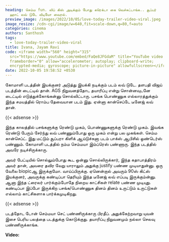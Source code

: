 ```yaml
---
heading: செம்ம fun. லிப் கிஸ் அடிக்கும் போது கரெக்டா கை வெச்சுட்டாங்க.. சூப்பர்
  ஹாட் லவ் டுடே வீடியோ வைரல்.
preview_image: /images/2022/10/05/love-today-trailer-video-viral.jpeg
image_resize: /cdn-cgi/image/w=640,fit=scale-down,q=80,f=auto
categories: cinema
authors: Santhosh
tags:
  - love-today-trailer-video-viral
title: Ivana, Jayam Ravi
code: <iframe width="560" height="315"
  src="https://www.youtube.com/embed/FaQe8JFGdaM" title="YouTube video player"
  frameborder="0" allow="accelerometer; autoplay; clipboard-write;
  encrypted-media; gyroscope; picture-in-picture" allowfullscreen></iframe>
date: 2022-10-05 19:58:52 +0530
---
```

கோமாளி படத்தின் இயக்குனர் அடுத்து இயக்கி நடிக்கும் படம் லவ் டுடே. தளபதி விஜய் படத்தின் டைட்டில் தான். AGS நிறுவனத்தோட தயாரிப்பு என்று சொன்னவுடனே டைட்டில் எடுத்துக்கோங்கன்னு சொல்லிட்டாரு. பசங்க பொண்ணுக எல்லாரத்துக்கும் இந்த சமயத்தில் ரொம்ப தேவையான படம் இது. ஏன்னா கான்செப்டே டீனேஜ் லவ் தான்.

{{< adsense >}}

இந்த காலத்தில் பசங்களுக்கு ரெண்டு முகம், பொண்ணுகளுக்கு ரெண்டு முகம். இவங்க ரெண்டு பேரும் சேர்ந்து லவ் பண்ணும்போது ஒரு முகம் என்று பல முகங்கள். செம்ம கான்செப்ட். இது மட்டும் சூப்பரா கிளிக் ஆய்டுச்சுனா படம் பாக்ஸ் ஆபிசில் ஒண்டெர்ஸ் பண்ணும். கோமாளி படத்தில் நம்ம செம்மயா இம்ப்ரெஸ் பண்ணாரு. இந்த படத்தில் அவரே நடிச்சிருக்காரு.

அவர் பேட்டியில் சொல்லும்போது கூட ஒன்னு சொல்லிருக்கார், இந்த கதாபாத்திரம் அவர் தான், அவரை தவிர வேறு யாராலும் அதுக்கு justify பண்ண முடியாதுன்னு. ஒரு வேலை biopicஆ இருக்குமோ. வாய்ப்பிருக்கு. ஏனென்றால் அவரும் 90ஸ் கிட்ஸ் இயக்குனர், அவருக்கு கண்டிப்பா தெரியும் இந்த டீனேஜ் லவ் எப்படி இருக்கும்ன்னு. ஆனா இந்த ட்ரைலர் பார்க்கும்போதே நிறைய காட்சிகள் relate பண்ண முடியுது. கண்டிப்பா இப்போ இருக்கிற பசங்க/பொண்ணுக தினம் தினம் உருட்டும் உருட்டுகள் எல்லாம் காட்சிகளாக பார்க்கமுடிகிறது.

{{< adsense >}}

படத்தோட டோன் செம்மயா செட் பண்ணிருக்காரு பிரதீப். அதுக்கேற்றவாறு யுவன் இசை பெரிய பலத்தை படத்துக்கு கொடுக்குது. தயாரிப்பு நிறுவனமும் நல்லா செலவு பண்ணிருக்காங்க.

**V﻿ideo:**